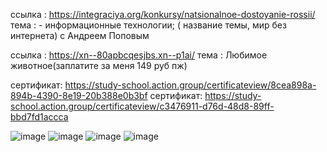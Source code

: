 ссылка : https://integraciya.org/konkursy/natsionalnoe-dostoyanie-rossii/ тема : - информационные технологии; ( название темы, мир без интернета) с Андреем Поповым

ссылка : https://xn--80apbcqesjbs.xn--p1ai/ тема : Любимое животное(заплатите за меня 149 руб пж)

сертификат: https://study-school.action.group/certificateview/8cea898a-894b-4390-8e19-20b388e0b3bf
сертификат: https://study-school.action.group/certificateview/c3476911-d76d-48d8-89ff-bbd7fd1accca

![image](https://github.com/itkek33/6semestr/assets/113089505/86bd866f-f4ce-4ca5-8d16-c63ff93af1e2)
![image](https://github.com/itkek33/6semestr/assets/113089505/34ed0ca6-6583-4824-932d-a3401a363eba)
![image](https://github.com/itkek33/6semestr/assets/113089505/3de8ede2-b581-49a5-bcbb-aae34acf86e9)
![image](https://github.com/itkek33/6semestr/assets/113089505/8cf49fc7-ef2c-4d79-bbc8-f5df6437000f)
